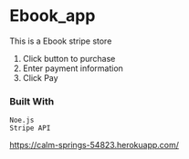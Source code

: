 # Ebook_app

This is a Ebook stripe store
1. Click button to purchase
2. Enter payment information
3. Click Pay

### Built With

```
Noe.js
Stripe API
```
https://calm-springs-54823.herokuapp.com/
